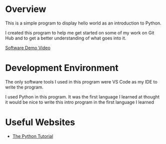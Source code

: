 # Overview

This is a simple program to display hello world as an introduction to Python.

I created this program to help me get started on some of my work on Git Hub and to get a better understanding of what goes into it.

[Software Demo Video](https://youtu.be/7Pax0ODChiI)

# Development Environment

The only software tools I used in this program were VS Code as my IDE to write the program.

I used Python in this program. It was the first language I learned at thought it would be nice to write this intro program in the first language I learned

# Useful Websites

* [The Python Tutorial](https://docs.python.org/3/tutorial/introduction.html#strings)
